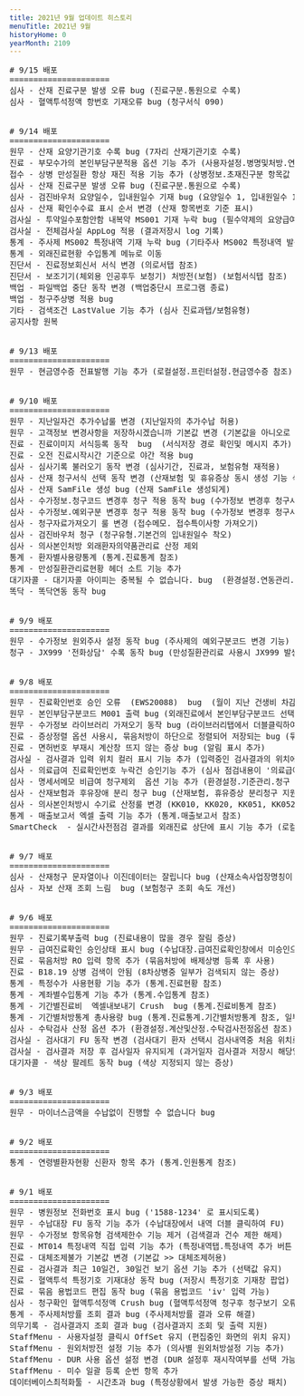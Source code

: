 ```yaml
---
title: 2021년 9월 업데이트 히스토리
menuTitle: 2021년 9월
historyHome: 0
yearMonth: 2109
---
```


<pre>
<bold># 9/15 배포</bold>
=====================
<span class="box inspect">심사</span> - 산재 진료구분 발생 오류 bug (진료구분.통원으로 수록)
<span class="box inspect">심사</span> - 혈액투석정액 항번호 기재오류 bug (청구서식 090)


<bold># 9/14 배포</bold>
=====================
<span class="box jemu">원무</span> - 산재 요양기관기호 수록 bug (7자리 산재기관기호 수록)
<span class="box chart">진료</span> - 부모수가의 본인부담구분적용 옵션 기능 추가 (사용자설정.병명및처방.연결수가기본값옵션 참조)
<span class="box person">접수</span> - 상병 만성질환 항상 재진 적용 기능 추가 (상병정보.초재진구분 항목값 참조)
<span class="box inspect">심사</span> - 산재 진료구분 발생 오류 bug (진료구분.통원으로 수록)
<span class="box inspect">심사</span> - 검진바우처 요양일수, 입내원일수 기재 bug (요양일수 1, 입내원일수 1)
<span class="box inspect">심사</span> - 산재 확인수수료 표시 순서 변경 (산재 항목번호 기준 표시)
<span class="box lab">검사실</span> - 투약일수포함안함 내복약 MS001 기재 누락 bug (필수약제의 요양급여일수 및 행위료산정)
<span class="box lab">검사실</span> - 전체검사실 AppLog 적용 (결과저장시 log 기록)
<span class="box other">통계</span> - 주사제 MS002 특정내역 기재 누락 bug (기타주사 MS002 특정내역 발생)
<span class="box other">통계</span> - 외래진료현황 수입통계 메뉴로 이동
<span class="box other">진단서</span> - 진료정보회신서 서식 변경 (의로서탭 참조)
<span class="box other">진단서</span> - 보조기기(체외용 인공후두 보청기) 처방전(보험) (보험서식탭 참조)
<span class="box other">백업</span> - 파일백업 중단 동작 변경 (백업중단시 프로그램 종료)
<span class="box other">백업</span> - 청구주상병 적용 bug 
<span class="box other">기타</span> - 검색조건 LastValue 기능 추가 (심사 진료과탭/보험유형)
공지사항 원복


<bold># 9/13 배포</bold>
=====================
<span class="box jemu">원무</span> - 현금영수증 전표발행 기능 추가 (로컬설정.프린터설정.현금영수증 참조)


<bold># 9/10 배포</bold> 
=====================
<span class="box jemu">원무</span> - 지난일자건 추가수납룰 변경 (지난일자의 추가수납 허용)
<span class="box jemu">원무</span> - 고객정보 변경사항을 저장하시겠습니까 기본값 변경 (기본값을 아니오로 변경)
<span class="box chart">진료</span> - 진료이미지 서식등록 동작  bug  (서식저장 경로 확인및 메시지 추가)
<span class="box chart">진료</span> - 오전 진료시작시간 기준으로 야간 적용 bug 
<span class="box inspect">심사</span> - 심사기록 불러오기 동작 변경 (심사기간, 진료과, 보험유형 재적용)
<span class="box inspect">심사</span> - 산재 청구서식 선택 동작 변경 (산재보험 및 휴유증상 동시 생성 기능 삭제)
<span class="box inspect">심사</span> - 산재 SamFile 생성 bug (산재 SamFile 생성되게)
<span class="box inspect">심사</span> - 수가정보.청구코드 변경후 청구 적용 동작 bug (수가정보 변경후 청구시 즉시 적용)
<span class="box inspect">심사</span> - 수가정보.예외구분 변경후 청구 적용 동작 bug (수가정보 변경후 청구시 즉시 적용)
<span class="box inspect">심사</span> - 청구자료가져오기 룰 변경 (접수메모. 접수특이사항 가져오기)
<span class="box inspect">심사</span> - 검진바우처 청구 (청구유형.기본건의 입내원일수 착오)
<span class="box inspect">심사</span> - 의사본인처방 외래환자의약품관리료 산정 제외 
<span class="box other">통계</span> - 환자별사용량통계 (통계.진료통계 참조)
<span class="box other">통계</span> - 만성질환관리료현황 헤더 소트 기능 추가
<span class="box other">대기자콜</span> - 대기자콜 아이피는 중복될 수 없습니다. bug  (환경설정.연동관리.대기자콜 참조)
<span class="box other">똑닥</span> - 똑닥연동 동작 bug


<bold># 9/9 배포</bold>
=====================
<span class="box jemu">원무</span> - 수가정보 원외주사 설정 동작 bug (주사제의 예외구분코드 변경 기능)
<span class="box ask">청구</span> - JX999 '전화상담' 수록 동작 bug (만성질환관리료 사용시 JX999 발생 증상)


<bold># 9/8 배포 </bold>
=====================
<span class="box jemu">원무</span> - 진료확인번호 승인 오류  (EWS20088)  bug  (월이 지난 건생비 차감시 건강생활유지비차감액을 '0'으로 변경후 승인되게)
<span class="box jemu">원무</span> - 본인부담구분코드 M001 출력 bug (외래진료에서 본인부담구분코드 선택하지 않을 경우 조제시참조사항에 'M001'로 표시되는 증상)
<span class="box jemu">원무</span> - 수가정보 라이브러리 가져오기 동작 bug (라이브러리탭에서 더블클릭하여 가져오기할 경우 동일 청구코드 검색되도록)
<span class="box chart">진료</span> - 증상정렬 옵션 사용시, 묶음처방이 하단으로 정렬되어 저장되는 bug (묶음처방 코드를 입력된 위치에 유지)
<span class="box chart">진료</span> - 면허번호 부재시 계산창 뜨지 않는 증상 bug (알림 표시 추가)
<span class="box lab">검사실</span> - 검사결과 입력 위치 컬러 표시 기능 추가 (입력중인 검사결과의 위치에 배경색 컬러 표시)
<span class="box inspect">심사</span> - 의료급여 진료확인번호 누락건 승인기능 추가 (심사 점검내용이 '의료급여 진료확인번호 누락'건일 경우 더블클릭)
<span class="box inspect">심사</span> - 명세서메모 비급여 청구제외  옵션 기능 추가 (환경설정.기준관리.청구 명세서메모옵션 참조)
<span class="box inspect">심사</span> - 산재보험과 후유장애 분리 청구 bug (산재보험, 휴유증상 분리청구 지원)
<span class="box inspect">심사</span> - 의사본인처방시 수기료 산정룰 변경 (KK010, KK020, KK051, KK052, KK053 수기료 산정 제외)
<span class="box other">통계</span> - 매출보고서 엑셀 출력 기능 추가 (통계.매출보고서 참조)
<span class="box other">SmartCheck </span> - 실시간사전점검 결과를 외래진료 상단에 표시 기능 추가 (로컬설정.사전점검설정.점검알림옵션 참조)


<bold># 9/7 배포</bold>
=====================
<span class="box inspect">심사</span> - 산재청구 문자열이나 이진데이터는 잘립니다 bug (산재소속사업장명칭이 길경우)
<span class="box inspect">심사</span> - 자보 산재 조회 느림  bug (보험청구 조회 속도 개선)


<bold># 9/6 배포</bold>
=====================
<span class="box jemu">원무</span> - 진료기록부출력 bug (진료내용이 많을 경우 잘림 증상)
<span class="box jemu">원무</span> - 급여진료확인 승인상태 표시 bug (수납대장.급여진료확인창에서 미승인으로 표시되는 증상)
<span class="box chart">진료</span> - 묶음처방 RO 입력 항목 추가 (묶음처방에 배제상병 등록 후 사용)
<span class="box chart">진료</span> - B18.19 상병 검색이 안됨 (8차상병중 일부가 검색되지 않는 증상)
<span class="box other">통계</span> - 특정수가 사용현황 기능 추가 (통계.진료현황 참조)
<span class="box other">통계</span> - 계좌별수입통계 기능 추가 (통계.수입통계 참조)
<span class="box other">통계</span> - 기간별진료비  엑셀내보내기 Crush  bug (통계.진료비통계 참조)
<span class="box other">통계</span> - 기간별처방통계 총사용량 bug (통계.진료통계.기간별처방통계 참조, 일부건수가 누락되는 증상)
<span class="box inspect">심사</span> - 수탁검사 산정 옵션 추가 (환경설정.계산및산정.수탁검사전정옵션 참조)
<span class="box lab">검사실</span> - 검사대기 FU 동작 변경 (검사대기 환자 선택시 검사내역중 처음 위치로 이동)
<span class="box lab">검사실</span> - 검사결과 저장 후 검사일자 유지되게 (과거일자 검사결과 저장시 해당일자 유지)
<span class="box other">대기자콜</span> - 색상 팔레트 동작 bug (색상 지정되지 않는 증상)


<bold># 9/3 배포</bold>
=====================
<span class="box jemu">원무</span> - 마이너스금액을 수납없이 진행할 수 없습니다 bug


<bold># 9/2 배포</bold>
=====================
<span class="box other">통계</span> - 연령별환자현황 신환자 항목 추가 (통계.인원통계 참조)


<bold># 9/1 배포</bold> 
=====================
<span class="box jemu">원무</span> - 병원정보 전화번호 표시 bug ('1588-1234' 로 표시되도록)
<span class="box jemu">원무</span> - 수납대장 FU 동작 기능 추가 (수납대장에서 내역 더블 클릭하여 FU)
<span class="box jemu">원무</span> - 수가정보 항목유형 검색제한수 기능 제거 (검색결과 건수 제한 해제)
<span class="box chart">진료</span> - MT014 특정내역 직접 입력 기능 추가 (특정내역탭.특정내역 추가 버튼 참조)
<span class="box chart">진료</span> - 대체조제불가 기본값 변경 (기본값 >> 대체조제허용)
<span class="box chart">진료</span> - 검사결과 최근 10일건, 30일건 보기 옵션 기능 추가 (선택값 유지)
<span class="box chart">진료</span> - 혈액투석 특정기호 기재대상 동작 bug (저장시 특정기호 기재창 팝업)
<span class="box chart">진료</span> - 묶음 용법코드 편집 동작 bug (묶음 용법코드 'iv' 입력 가능)
<span class="box inspect">심사</span> - 청구확인 혈액투석정액 Crush bug (혈액투석정액 청구후 청구보기 오류 해결)
<span class="box other">통계</span> - 주사제처방률 조회 결과 bug (주사제처방률 결과 오류 해결)
<span class="box other">의무기록</span> - 검사결과지 조회 결과 bug (검사결과지 조회 및 출력 지원)
<span class="box other">StaffMenu</span> - 사용자설정 클릭시 OffSet 유지 (편집중인 화면의 위치 유지)
<span class="box other">StaffMenu</span> - 원외처방전 설정 기능 추가 (의사별 원외처방설정 기능 추가)
<span class="box other">StaffMenu</span> - DUR 사용 옵션 설정 변경 (DUR 설정후 재시작여부를 선택 가능하게)
<span class="box other">StaffMenu</span> - 미수 일괄 등록 순번 항목 추가
<span class="box other">데이터베이스최적화툴</span> - 시간초과 bug (특정상황에서 발생 가능한 증상 패치)
</pre>

